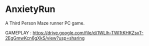 # AnxietyRun
A Third Person Maze runner PC game.

GAMEPLAY : https://drive.google.com/file/d/1WLlh-TWl1tKHKZsxT-2EgGmwKcn6gXkS/view?usp=sharing
